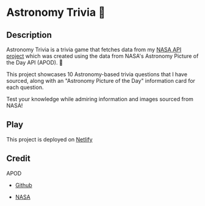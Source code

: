 # Astronomy Trivia 🔭

## Description

Astronomy Trivia is a trivia game that fetches data from my [NASA API project](https://sydney-rd.github.io/NASA-api-project/) which was created using the data from NASA's Astronomy Picture of the Day API (APOD). 🌌

This project showcases 10 Astronomy-based trivia questions that I have sourced, along with an "Astronomy Picture of the Day" information card for each question.

Test your knowledge while admiring information and images sourced from NASA!

## Play

This project is deployed on [Netlify](https://mern-front-end.netlify.app)

## Credit

APOD

- [Github](https://github.com/nasa/apod-api)

* [NASA](https://api.nasa.gov/)
